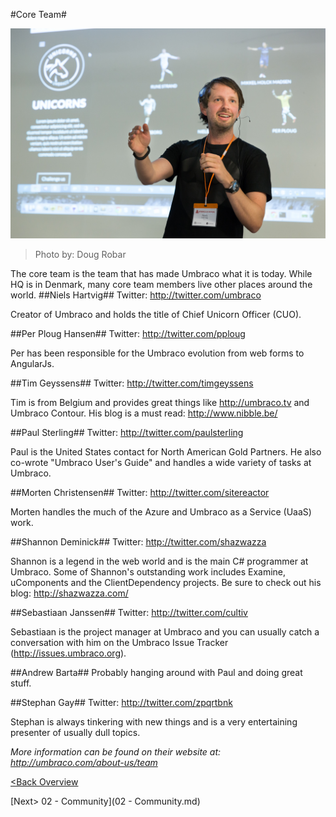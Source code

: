 #Core Team#

![15930521975_013c7c300d_o.jpg](assets/15930521975_013c7c300d_o.jpg)
>Photo by: Doug Robar

The core team is the team that has made Umbraco what it is today.  While HQ is in Denmark, many core team members live other places around the world.
##Niels Hartvig##
Twitter: http://twitter.com/umbraco

Creator of Umbraco and holds the title of Chief Unicorn Officer (CUO).

##Per Ploug Hansen##
Twitter: http://twitter.com/pploug

Per has been responsible for the Umbraco evolution from web forms to AngularJs.

##Tim Geyssens##
Twitter: http://twitter.com/timgeyssens

Tim is from Belgium and provides great things like http://umbraco.tv and Umbraco Contour.  His blog is a must read: http://www.nibble.be/

##Paul Sterling##
Twitter: http://twitter.com/paulsterling

Paul is the United States contact for North American Gold Partners.  He also co-wrote "Umbraco User's Guide" and handles a wide variety of tasks at Umbraco.

##Morten Christensen##
Twitter: http://twitter.com/sitereactor

Morten handles the much of the Azure and Umbraco as a Service (UaaS) work.

##Shannon Deminick##
Twitter: http://twitter.com/shazwazza

Shannon is a legend in the web world and is the main C# programmer at Umbraco.  Some of Shannon's outstanding work includes Examine, uComponents and the ClientDependency projects.  Be sure to check out his blog: http://shazwazza.com/

##Sebastiaan Janssen##
Twitter: http://twitter.com/cultiv

Sebastiaan is the project manager at Umbraco and you can usually catch a conversation with him on the Umbraco Issue Tracker (http://issues.umbraco.org).

##Andrew Barta##
Probably hanging around with Paul and doing great stuff.

##Stephan Gay##
Twitter: http://twitter.com/zpqrtbnk 

Stephan is always tinkering with new things and is a very entertaining presenter of usually dull topics.

*More information can be found on their website at: http://umbraco.com/about-us/team*

[<Back Overview](README.md)

[Next> 02 - Community](02 - Community.md)